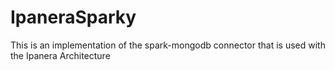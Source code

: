 # IpaneraSparky
This is an implementation of the spark-mongodb connector that is used with the Ipanera Architecture
